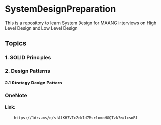 # SystemDesignPreparation
This is a repository to learn System Design for MAANG interviews on High Level Design and Low Level Design

## Topics

### 1. SOLID Principles
### 2. Design Patterns
#### 2.1 Strategy Design Pattern

### OneNote
#### Link:
```
    https://1drv.ms/o/s!AlKH7VIcZdkId7MsrlomoHGQTzk?e=1xsoRl
```
